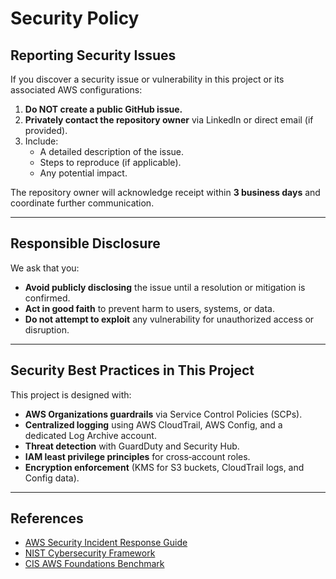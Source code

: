 # Security Policy

## Reporting Security Issues
If you discover a security issue or vulnerability in this project or its associated AWS configurations:

1. **Do NOT create a public GitHub issue.**
2. **Privately contact the repository owner** via LinkedIn or direct email (if provided).
3. Include:
   - A detailed description of the issue.
   - Steps to reproduce (if applicable).
   - Any potential impact.

The repository owner will acknowledge receipt within **3 business days** and coordinate further communication.

---

## Responsible Disclosure
We ask that you:
- **Avoid publicly disclosing** the issue until a resolution or mitigation is confirmed.
- **Act in good faith** to prevent harm to users, systems, or data.
- **Do not attempt to exploit** any vulnerability for unauthorized access or disruption.

---

## Security Best Practices in This Project
This project is designed with:
- **AWS Organizations guardrails** via Service Control Policies (SCPs).
- **Centralized logging** using AWS CloudTrail, AWS Config, and a dedicated Log Archive account.
- **Threat detection** with GuardDuty and Security Hub.
- **IAM least privilege principles** for cross‑account roles.
- **Encryption enforcement** (KMS for S3 buckets, CloudTrail logs, and Config data).

---

## References
- [AWS Security Incident Response Guide](https://docs.aws.amazon.com/whitepapers/latest/aws-security-incident-response-guide/aws-security-incident-response-guide.pdf)
- [NIST Cybersecurity Framework](https://www.nist.gov/cyberframework)
- [CIS AWS Foundations Benchmark](https://www.cisecurity.org/benchmark/amazon_web_services)
